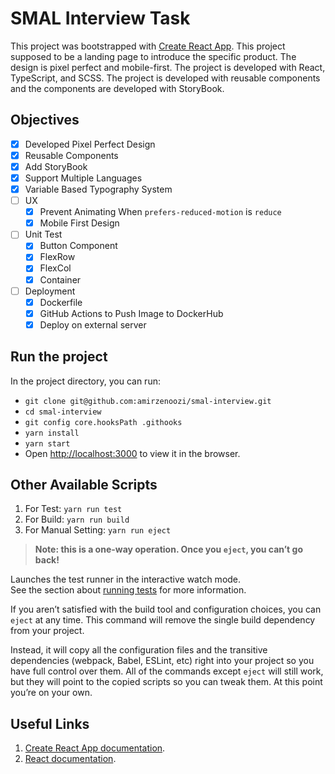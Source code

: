 # SMAL Interview Task

This project was bootstrapped with [Create React App](https://github.com/facebook/create-react-app).
This project supposed to be a landing page to introduce the specific product.
The design is pixel perfect and mobile-first.
The project is developed with React, TypeScript, and SCSS.
The project is developed with reusable components and the components are developed with StoryBook.

## Objectives

- [x] Developed Pixel Perfect Design
- [x] Reusable Components
- [x] Add StoryBook
- [x] Support Multiple Languages
- [x] Variable Based Typography System
- [ ] UX
  - [x] Prevent Animating When `prefers-reduced-motion` is `reduce`
  - [x] Mobile First Design
- [ ] Unit Test
  - [x] Button Component
  - [x] FlexRow
  - [x] FlexCol
  - [x] Container
- [ ] Deployment
  - [x] Dockerfile
  - [x] GitHub Actions to Push Image to DockerHub
  - [x] Deploy on external server

## Run the project

In the project directory, you can run:
- ``` git clone git@github.com:amirzenoozi/smal-interview.git ```
- ``` cd smal-interview ```
- ``` git config core.hooksPath .githooks ```
- ``` yarn install ```
- ``` yarn start ```
- Open [http://localhost:3000](http://localhost:3000) to view it in the browser.

## Other Available Scripts

1. For Test: `yarn run test`
2. For Build: `yarn run build`
3. For Manual Setting: `yarn run eject`

> **Note: this is a one-way operation. Once you `eject`, you can’t go back!**

Launches the test runner in the interactive watch mode.\
See the section about [running tests](https://facebook.github.io/create-react-app/docs/running-tests) for more information.

If you aren’t satisfied with the build tool and configuration choices, you can `eject` at any time. This command will remove the single build dependency from your project.

Instead, it will copy all the configuration files and the transitive dependencies (webpack, Babel, ESLint, etc) right into your project so you have full control over them. All of the commands except `eject` will still work, but they will point to the copied scripts so you can tweak them. At this point you’re on your own.


## Useful Links

1. [Create React App documentation](https://facebook.github.io/create-react-app/docs/getting-started).
2. [React documentation](https://reactjs.org/).
